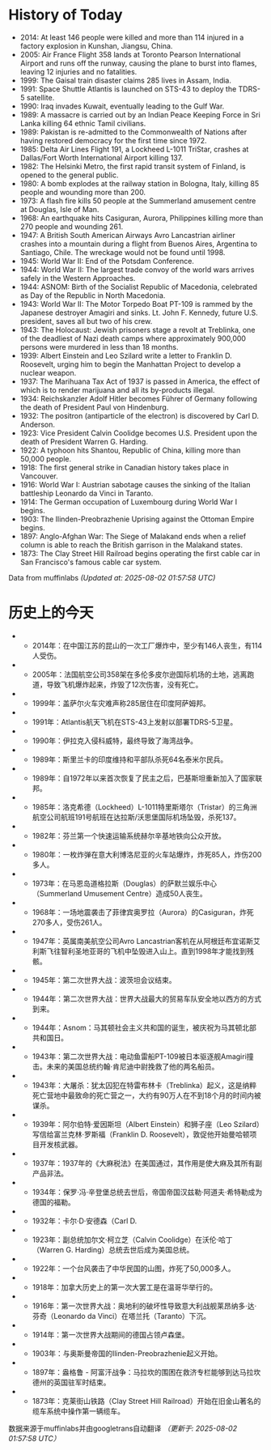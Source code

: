 # History of Today 

- 2014: At least 146 people were killed and more than 114 injured in a factory explosion in Kunshan, Jiangsu, China.
- 2005: Air France Flight 358 lands at Toronto Pearson International Airport and runs off the runway, causing the plane to burst into flames, leaving 12 injuries and no fatalities.
- 1999: The Gaisal train disaster claims 285 lives in Assam, India.
- 1991:  Space Shuttle Atlantis is launched on STS-43 to deploy the TDRS-5 satellite.
- 1990: Iraq invades Kuwait, eventually leading to the Gulf War.
- 1989: A massacre is carried out by an Indian Peace Keeping Force in Sri Lanka killing 64 ethnic Tamil civilians.
- 1989: Pakistan is re-admitted to the Commonwealth of Nations after having restored democracy for the first time since 1972.
- 1985: Delta Air Lines Flight 191, a Lockheed L-1011 TriStar, crashes at Dallas/Fort Worth International Airport killing 137.
- 1982: The Helsinki Metro, the first rapid transit system of Finland, is opened to the general public.
- 1980: A bomb explodes at the railway station in Bologna, Italy, killing 85 people and wounding more than 200.
- 1973: A flash fire kills 50 people at the Summerland amusement centre at Douglas, Isle of Man.
- 1968: An earthquake hits Casiguran, Aurora, Philippines killing more than 270 people and wounding 261.
- 1947: A British South American Airways Avro Lancastrian airliner crashes into a mountain during a flight from Buenos Aires, Argentina to Santiago, Chile. The wreckage would not be found until 1998.
- 1945: World War II: End of the Potsdam Conference.
- 1944: World War II: The largest trade convoy of the world wars arrives safely in the Western Approaches.
- 1944: ASNOM: Birth of the Socialist Republic of Macedonia, celebrated as Day of the Republic in North Macedonia.
- 1943: World War II: The Motor Torpedo Boat PT-109 is rammed by the Japanese destroyer Amagiri and sinks. Lt. John F. Kennedy, future U.S. president, saves all but two of his crew.
- 1943: The Holocaust: Jewish prisoners stage a revolt at Treblinka, one of the deadliest of Nazi death camps where approximately 900,000 persons were murdered in less than 18 months.
- 1939: Albert Einstein and Leo Szilard write a letter to Franklin D. Roosevelt, urging him to begin the Manhattan Project to develop a nuclear weapon.
- 1937: The Marihuana Tax Act of 1937 is passed in America, the effect of which is to render marijuana and all its by-products illegal.
- 1934: Reichskanzler Adolf Hitler becomes Führer of Germany following the death of President Paul von Hindenburg.
- 1932: The positron (antiparticle of the electron) is discovered by Carl D. Anderson.
- 1923: Vice President Calvin Coolidge becomes U.S. President upon the death of President Warren G. Harding.
- 1922: A typhoon hits Shantou, Republic of China, killing more than 50,000 people.
- 1918: The first general strike in Canadian history takes place in Vancouver.
- 1916: World War I: Austrian sabotage causes the sinking of the Italian battleship Leonardo da Vinci in Taranto.
- 1914: The German occupation of Luxembourg during World War I begins.
- 1903: The Ilinden-Preobrazhenie Uprising against the Ottoman Empire begins.
- 1897: Anglo-Afghan War: The Siege of Malakand ends when a relief column is able to reach the British garrison in the Malakand states.
- 1873: The Clay Street Hill Railroad begins operating the first cable car in San Francisco's famous cable car system.

Data from muffinlabs
*(Updated at: 2025-08-02 01:57:58 UTC)*

# 历史上的今天 

- -  2014年：在中国江苏的昆山的一次工厂爆炸中，至少有146人丧生，有114人受伤。
- -  2005年：法国航空公司358架在多伦多皮尔逊国际机场的土地，逃离跑道，导致飞机爆炸起来，炸毁了12次伤害，没有死亡。
- -  1999年：盖萨尔火车灾难声称285居住在印度阿萨姆邦。
- -  1991年：Atlantis航天飞机在STS-43上发射以部署TDRS-5卫星。
- -  1990年：伊拉克入侵科威特，最终导致了海湾战争。
- -  1989年：斯里兰卡的印度维持和平部队杀死64名泰米尔民兵。
- -  1989年：自1972年以来首次恢复了民主之后，巴基斯坦重新加入了国家联邦。
- -  1985年：洛克希德（Lockheed）L-1011特里斯塔尔（Tristar）的三角洲航空公司航班191号航班在达拉斯/沃思堡国际机场坠毁，杀死137。
- -  1982年：芬兰第一个快速运输系统赫尔辛基地铁向公众开放。
- -  1980年：一枚炸弹在意大利博洛尼亚的火车站爆炸，炸死85人，炸伤200多人。
- -  1973年：在马恩岛道格拉斯（Douglas）的萨默兰娱乐中心（Summerland Umusement Centre）造成50人丧生。
- -  1968年：一场地震袭击了菲律宾奥罗拉（Aurora）的Casiguran，炸死270多人，受伤261人。
- -  1947年：英属南美航空公司Avro Lancastrian客机在从阿根廷布宜诺斯艾利斯飞往智利圣地亚哥的飞机中坠毁进入山上。直到1998年才能找到残骸。
- -  1945年：第二次世界大战：波茨坦会议结束。
- -  1944年：第二次世界大战：世界大战最大的贸易车队安全地以西方的方式到来。
- -  1944年：Asnom：马其顿社会主义共和国的诞生，被庆祝为马其顿北部共和国日。
- -  1943年：第二次世界大战：电动鱼雷船PT-109被日本驱逐舰Amagiri撞击。未来的美国总统约翰·肯尼迪中尉挽救了他的两名船员。
- -  1943年：大屠杀：犹太囚犯在特雷布林卡（Treblinka）起义，这是纳粹死亡营地中最致命的死亡营之一，大约有90万人在不到18个月的时间内被谋杀。
- -  1939年：阿尔伯特·爱因斯坦（Albert Einstein）和狮子座（Leo Szilard）写信给富兰克林·罗斯福（Franklin D. Roosevelt），敦促他开始曼哈顿项目开发核武器。
- -  1937年：1937年的《大麻税法》在美国通过，其作用是使大麻及其所有副产品非法。
- -  1934年：保罗·冯·辛登堡总统去世后，帝国帝国汉兹勒·阿道夫·希特勒成为德国的福勒。
- -  1932年：卡尔·D·安德森（Carl D.
- -  1923年：副总统加尔文·柯立芝（Calvin Coolidge）在沃伦·哈丁（Warren G. Harding）总统去世后成为美国总统。
- -  1922年：一个台风袭击了中华民国的山图，炸死了50,000多人。
- -  1918年：加拿大历史上的第一次大罢工是在温哥华举行的。
- -  1916年：第一次世界大战：奥地利的破坏性导致意大利战舰莱昂纳多·达·芬奇（Leonardo da Vinci）在塔兰托（Taranto）下沉。
- -  1914年：第一次世界大战期间的德国占领卢森堡。
- -  1903年：与奥斯曼帝国的Ilinden-Preobrazhenie起义开始。
- -  1897年：盎格鲁 - 阿富汗战争：马拉坎的围困在救济专栏能够到达马拉坎德州的英国驻军时结束。
- -  1873年：克莱街山铁路（Clay Street Hill Railroad）开始在旧金山著名的缆车系统中操作第一辆缆车。

数据来源于muffinlabs并由googletrans自动翻译
*（更新于: 2025-08-02 01:57:58 UTC）*